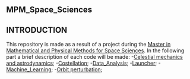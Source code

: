 ## MPM_Space_Sciences ##

## INTRODUCTION ##
This repository is made as a result of a project during the [Master in Mathematical and Physical Methods for Space Sciences](https://mpmss.i-learn.unito.it/). 
In the following part a brief description of each code will be made:
   -[Celestial mechanics and astrodynamics](https://github.com/andreasemeraro/MPM_Space_Sciences/tree/main/Celestial%20mechanics%20and%20astrodynamics);
   -[Costellation](https://github.com/andreasemeraro/MPM_Space_Sciences/tree/main/Costellation);
   -[Data_Analysis](https://github.com/andreasemeraro/MPM_Space_Sciences/tree/main/Data_Analysis);
   -[Launcher](https://github.com/andreasemeraro/MPM_Space_Sciences/tree/main/Launcher);
   -[Machine_Learning](https://github.com/andreasemeraro/MPM_Space_Sciences/tree/main/Machine_Learning);
   -[Orbit perturbation](https://github.com/andreasemeraro/MPM_Space_Sciences/tree/main/Orbit%20perturbation);

